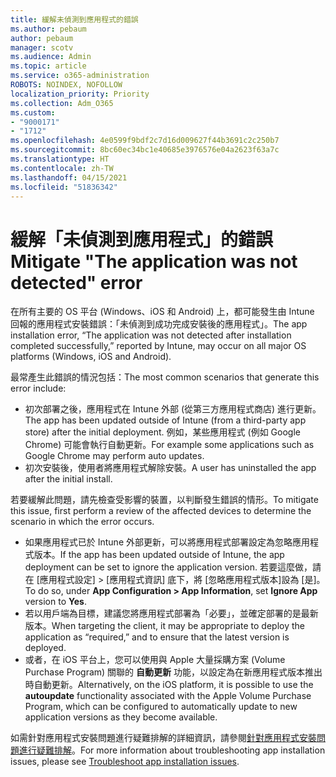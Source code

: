```yaml
---
title: 緩解未偵測到應用程式的錯誤
ms.author: pebaum
author: pebaum
manager: scotv
ms.audience: Admin
ms.topic: article
ms.service: o365-administration
ROBOTS: NOINDEX, NOFOLLOW
localization_priority: Priority
ms.collection: Adm_O365
ms.custom:
- "9000171"
- "1712"
ms.openlocfilehash: 4e0599f9bdf2c7d16d009627f44b3691c2c250b7
ms.sourcegitcommit: 8bc60ec34bc1e40685e3976576e04a2623f63a7c
ms.translationtype: HT
ms.contentlocale: zh-TW
ms.lasthandoff: 04/15/2021
ms.locfileid: "51836342"
---
```

# <a name="mitigate-the-application-was-not-detected-error"></a><span data-ttu-id="c142a-102">緩解「未偵測到應用程式」的錯誤</span><span class="sxs-lookup"><span data-stu-id="c142a-102">Mitigate "The application was not detected" error</span></span>

<span data-ttu-id="c142a-103">在所有主要的 OS 平台 (Windows、iOS 和 Android) 上，都可能發生由 Intune 回報的應用程式安裝錯誤：「未偵測到成功完成安裝後的應用程式」。</span><span class="sxs-lookup"><span data-stu-id="c142a-103">The app installation error, “The application was not detected after installation completed successfully,” reported by Intune, may occur on all major OS platforms (Windows, iOS and Android).</span></span>

<span data-ttu-id="c142a-104">最常產生此錯誤的情況包括：</span><span class="sxs-lookup"><span data-stu-id="c142a-104">The most common scenarios that generate this error include:</span></span>

- <span data-ttu-id="c142a-105">初次部署之後，應用程式在 Intune 外部 (從第三方應用程式商店) 進行更新。</span><span class="sxs-lookup"><span data-stu-id="c142a-105">The app has been updated outside of Intune (from a third-party app store) after the initial deployment.</span></span> <span data-ttu-id="c142a-106">例如，某些應用程式 (例如 Google Chrome) 可能會執行自動更新。</span><span class="sxs-lookup"><span data-stu-id="c142a-106">For example some applications such as Google Chrome may perform auto updates.</span></span>
- <span data-ttu-id="c142a-107">初次安裝後，使用者將應用程式解除安裝。</span><span class="sxs-lookup"><span data-stu-id="c142a-107">A user has uninstalled the app after the initial install.</span></span>

<span data-ttu-id="c142a-108">若要緩解此問題，請先檢查受影響的裝置，以判斷發生錯誤的情形。</span><span class="sxs-lookup"><span data-stu-id="c142a-108">To mitigate this issue, first perform a review of the affected devices to determine the scenario in which the error occurs.</span></span>

- <span data-ttu-id="c142a-109">如果應用程式已於 Intune 外部更新，可以將應用程式部署設定為忽略應用程式版本。</span><span class="sxs-lookup"><span data-stu-id="c142a-109">If the app has been updated outside of Intune, the app deployment can be set to ignore the application version.</span></span> <span data-ttu-id="c142a-110">若要這麼做，請在 [應用程式設定] > [應用程式資訊] 底下，將 [忽略應用程式版本]設為 [是]。</span><span class="sxs-lookup"><span data-stu-id="c142a-110">To do so, under **App Configuration > App Information**, set **Ignore App** version to **Yes**.</span></span>
- <span data-ttu-id="c142a-111">若以用戶端為目標，建議您將應用程式部署為「必要」，並確定部署的是最新版本。</span><span class="sxs-lookup"><span data-stu-id="c142a-111">When targeting the client, it may be appropriate to deploy the application as “required,” and to ensure that the latest version is deployed.</span></span>
- <span data-ttu-id="c142a-112">或者，在 iOS 平台上，您可以使用與 Apple 大量採購方案 (Volume Purchase Program) 關聯的 **自動更新** 功能，以設定為在新應用程式版本推出時自動更新。</span><span class="sxs-lookup"><span data-stu-id="c142a-112">Alternatively, on the iOS platform, it is possible to use the **autoupdate** functionality associated with the Apple Volume Purchase Program, which can be configured to automatically update to new application versions as they become available.</span></span>

<span data-ttu-id="c142a-113">如需針對應用程式安裝問題進行疑難排解的詳細資訊，請參閱[針對應用程式安裝問題進行疑難排解](https://docs.microsoft.com/intune/troubleshoot-app-install)。</span><span class="sxs-lookup"><span data-stu-id="c142a-113">For more information about troubleshooting app installation issues, please see [Troubleshoot app installation issues](https://docs.microsoft.com/intune/troubleshoot-app-install).</span></span>
